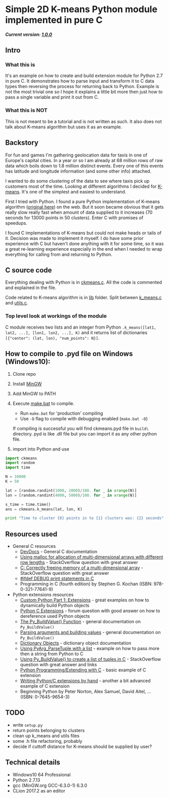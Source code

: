 # Simple 2D K-means Python module implemented in pure C
##### Current version: [1.0.0](https://github.com/LeskoIam/k-means_python_module_dev/releases/latest)

## Intro
### What this is
It's an example on how to create and build extension module for Python 2.7 in pure C. It demonstrates how to parse
input and transform it to C data types then reversing the process for returning back to Python. Example is not the most
trivial one so I hope it explains a little bit more then just how to pass a single variable and print it out from C.

### What this is NOT
This is not meant to be a tutorial and is not written as such. It also does not talk about K-means algorithm but uses it
as an example.

## Backstory
For fun and games I'm gathering geolocation data for taxis in one of Europe's capital cities. In a year or so I am already
at 68 million rows of raw data which boils down to 1.8 million distinct events. Every one of this events has latitude and 
longitude information (and some other info) attached.

I wanted to do some clustering of the data to see where taxis pick up customers most of the time. Looking at different
algorithms I decided for [K-means](https://en.wikipedia.org/wiki/K-means_clustering). It's one of the simplest and easiest
to understand.

First I tried with Python. I found a pure Python implementation of K-means algorithm 
([original here](http://pandoricweb.tumblr.com/post/8646701677/python-implementation-of-the-k-means-clustering))
on the web. But it soon became obvious that it gets really slow really fast when amount of data supplied to it increases 
(70 seconds for 13000 points in 50 clusters). Enter C with promises of speedups.

I found C implementations of K-means but could not make heads or tails of it. Decision was made to implement it myself.
I do have some prior experience with C but haven't done anything with it for some time, so it was a great re-learning
experience especially in the end when I needed to wrap everything for calling from and returning to Python.

## C source code
Everything dealing with Python is in [ckmeans.c](src/py_module/ckmeans.c). All the code is commented and explained 
in the file.

Code related to K-means algorithm is in [lib](src/lib) folder. Split between [k_means.c](src/lib/k_means.c) and [utils.c](src/lib/utils.c).

### Top level look at workings of the module
C module receives two lists and an integer from Python ```.k_means([lat1, lat2, ...], [lon1, lon2, ...], K)``` and it returns 
list of dictionaries ```[{"center": (lat, lon), "num_points": N}]```.

## How to compile to .pyd file on Windows (Windows10):
1. Clone repo
2. Install [MinGW](http://www.mingw.org/)
3. Add MinGW to PATH
4. Execute [make.bat](src/py_module/make.bat) to compile. 
    * Run ```make.bat``` for 'production' compiling
    * Use ```-D``` flag to compile with debugging enabled (```make.bat -D```)
    
    If compiling is successful you will find ckmeans.pyd file in ```build\ ``` directory. pyd is like .dll file but you can
    import it as any other python file.
5. import into Python and use
```python
import ckmeans
import random
import time

N = 10000
K = 50

lat = [random.randint(1000, 2000)/100. for _ in xrange(N)]
lon = [random.randint(4000, 5000)/100. for _ in xrange(N)]

s_time = time.time()
ans = ckmeans.k_means(lat, lon, K)

print "Time to cluster {0} points in to {1} clusters was: {2} seconds".format(N, K, (time.time() - s_time))

```

## Resources used
* General C resources
    * [DevDocs](http://devdocs.io/c/language/object) - General C documentation
    * [Using malloc for allocation of multi-dimensional arrays with different row lengths](https://stackoverflow.com/questions/1970698/using-malloc-for-allocation-of-multi-dimensional-arrays-with-different-row-lengt) - 
      StackOverflow question with great answer
    * [C: Correctly freeing memory of a multi-dimensional array](https://stackoverflow.com/questions/1733881/c-correctly-freeing-memory-of-a-multi-dimensional-array) - 
      StackOverflow question with great answer
    * [#ifdef DEBUG print statements in C](http://ilostmynotes.blogspot.si/2011/04/ifdef-debug-print-statements-in-c.html)
    * Programming in C (fourth edition) by Stephen G. Kochan (ISBN: 978-0-321-77641-9)
* Python extensions resources
    * [Custom Python Part 1: Extensions](https://www.codeproject.com/Articles/3227/Custom-Python-Part-Extensions) - 
      great examples on how to dynamically build Python objects
    * [Python C Extensions](https://www.thecodingforums.com/threads/python-c-extensions.744128/) - forum question with good
      answer on how to dereference used Python objects
    * [The Py_BuildValue() Function](https://docs.python.org/2.0/ext/buildValue.html) - general documentation on ```Py_BuildValue()```
    * [Parsing arguments and building values](https://docs.python.org/2/c-api/arg.html) - general documentation on ```Py_BuildValue()```
    * [Dictionary Objects](https://docs.python.org/2/c-api/dict.html#c.PyList_Append) - dictionary object documentation
    * [Using PyArg_ParseTuple with a list](http://code.activestate.com/lists/python-list/31841/) - example on how to pass
      more then a string from Python to C
    * [Using Py_BuildValue() to create a list of tuples in C](https://stackoverflow.com/questions/36050713/using-py-buildvalue-to-create-a-list-of-tuples-in-c) - 
      StackOverflow question with great answer and links
    * [Python Programming/Extending with C](https://en.wikibooks.org/wiki/Python_Programming/Extending_with_C) - basic example
      of C extension
    * [Writing Python/C extensions by hand](http://www.dalkescientific.com/writings/NBN/c_extensions.html) - another a bit advanced 
      example of C extension 
    * Beginning Python by Peter Norton, Alex Samuel, David Aitel, ... (ISBN: 0-7645-9654-3) 

## TODO
* write ```setup.py```
* return points belonging to clusters
* clean up k_means and utils files
* some .h file refactoring, probably
* decide if cuttoff distance for K-means should be supplied by user?

## Technical details
* Windows10 64 Professional
* Python 2.7.13
* gcc (MinGW.org GCC-6.3.0-1) 6.3.0
* CLion 2017.2 as an editor

